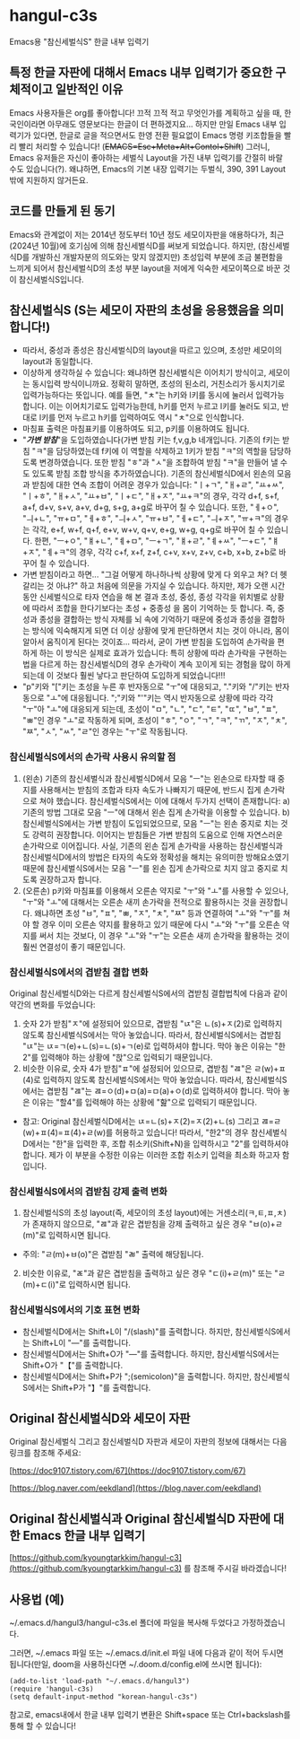 # hangul-c3s
Emacs용 "참신세벌식S" 한글 내부 입력기
    
## 특정 한글 자판에 대해서 Emacs 내부 입력기가 중요한 구체적이고 일반적인 이유
Emacs 사용자들은 org를 좋아합니다! 끄적 끄적 적고 무엇인가를 계획하고 싶을 때, 한국인이라면 아무래도 영문보다는 한글이 더 편하겠지요...
하지만 만일 Emacs 내부 입력기가 있다면, 한글로 글을 적으면서도 한영 전환 필요없이 Emacs 명령 키조합들을 빨리 빨리 처리할 수 있습니다! (~~EMACS=Esc+Meta+Alt+Contol+Shift~~)
그러니, Emacs 유저들은 자신이 좋아하는 세벌식 Layout을 가진 내부 입력기를 간절히 바랄 수도 있습니다(?).
왜냐하면, Emacs의 기본 내장 입력기는 두벌식, 390, 391 Layout밖에 지원하지 않거든요.
  
## 코드를 만들게 된 동기
Emacs와 관계없이 저는 2014년 정도부터 10년 정도 세모이자판을 애용하다가, 최근(2024년 10월)에 호기심에 의해 참신세벌식D를 써보게 되었습니다.
하지만, (참신세벌식D를 개발하신 개발자분의 의도와는 맞지 않겠지만) 초성입력 부분에 조금 불편함을 느끼게 되어서 참신세벌식D의
초성 부분 layout을 저에게 익숙한 세모이쪽으로 바꾼 것이 참신세벌식S입니다.
      
## 참신세벌식S (S는 세모이 자판의 초성을 응용했음을 의미합니다!)
- 따라서, 중성과 종성은 참신세벌식D의 layout을 따르고 있으며, 초성만 세모이의 layout과 동일합니다.
- 이상하게 생각하실 수 있습니다: 왜냐하면 참신세벌식은 이어치기 방식이고, 세모이는 동시입력 방식이니까요. 정확히 말하면, 초성의 된소리, 거친소리가 동시치기로 입력가능하다는 뜻입니다. 예를 들면, "ㅊ"는 h키와 l키를 동시에 눌러서 입력가능합니다. 이는 이어치기로도 입력가능한데, h키를 먼저 누르고 l키를 눌러도 되고, 반대로 l키를 먼저 누르고 h키를 입력하여도 역시 "ㅊ"으로 인식합니다.
- 마침표 출력은 마침표키를 이용하여도 되고, p키를 이용하여도 됩니다.
- "***가변 받침***"을 도입하였습니다(가변 받침 키는 f,v,g,b 네개입니다. 기존의 f키는 받침 "ㅋ"을 담당하였는데 f키에 이 역할을 삭제하고 1키가 받침 "ㅋ"의 역할을 담당하도록 변경하였습니다. 또한 받침 "ㅎ"과 "ㅅ"을 조합하여 받침 "ㅋ"을 만들어 낼 수도 있도록 받침 조합 방식을 추가하였습니다). 기존의 참신세벌식D에서 왼손의 모음과 받침에 대한 연속 조합이 어려운 경우가 있습니다: "ㅣ+ㄱ", "ㅐ+ㄹ", "ㅛ+ㅆ", "ㅣ+ㅎ", "ㅐ+ㅅ", "ㅛ+ㅂ", "ㅣ+ㄷ", "ㅐ+ㅈ", "ㅛ+ㅋ"의 경우, 각각 d+f, s+f, a+f, d+v, s+v, a+v, d+g, s+g, a+g로 바꾸어 칠 수 있습니다. 또한, "ㅔ+ㅇ", "ㅢ+ㄴ", "ㅠ+ㅁ", "ㅔ+ㅎ", "ㅢ+ㅅ", "ㅠ+ㅂ", "ㅔ+ㄷ", "ㅢ+ㅈ", "ㅠ+ㅋ"의 경우는 각각, e+f, w+f, q+f, e+v, w+v, q+v, e+g, w+g, q+g로 바꾸어 칠 수 있습니다. 한편, "ㅡ+ㅇ", "ㅒ+ㄴ", "ㅖ+ㅁ", "ㅡ+ㄱ", "ㅒ+ㄹ", "ㅖ+ㅆ", "ㅡ+ㄷ", "ㅒ+ㅈ", "ㅖ+ㅋ"의 경우, 각각 c+f, x+f, z+f, c+v, x+v, z+v, c+b, x+b, z+b로 바꾸어 칠 수 있습니다.
- 가변 받침이라고 하면... "그걸 어떻게 하나하나씩 상황에 맞게 다 외우고 쳐? 더 헷갈리는 것 아냐?" 하고 처음에 의문을 가지실 수 있습니다. 하지만, 제가 오랜 시간 동안 신세벌식으로 타자 연습을 해 본 결과 초성, 중성, 종성 각각을 위치별로 상황에 따라서 조합을 한다기보다는 초성 + 중종성 을 몸이 기억하는 듯 합니다. 즉, 중성과 종성을 결합하는 방식 자체를 뇌 속에 기억하기 때문에 중성과 종성을 결합하는 방식에 익숙해지게 되면 더 이상 상황에 맞게 판단하면서 치는 것이 아니라, 몸이 알아서 움직이게 된다는 것이죠... 따라서, 굳이 가변 받침을 도입하여 손가락을 편하게 하는 이 방식은 실제로 효과가 있습니다: 특히 상황에 따라 손가락을 구현하는 법을 다르게 하는 참신세벌식D의 경우 손가락이 계속 꼬이게 되는 경험을 많이 하게 되는데 이 것보다 훨씬 낳다고 판단하여 도입하게 되었습니다!!! 
- "p"키와 "["키는 초성을 누른 후 반자동으로 "ㅜ"에 대응되고, "."키와 "/"키는 반자동으로 "ㅗ"에 대응됩니다. ";"키와 "'"키는 역시 반자동으로 상황에 따라 각각 "ㅜ"아 "ㅗ"에 대응되게 되는데, 초성이 "ㅁ", "ㄴ", "ㄷ", "ㅌ", "ㄸ", "ㅂ", "ㅍ", "ㅃ"인 경우 "ㅗ"로 작동하게 되며, 초성이 "ㅎ", "ㅇ", "ㄱ", "ㅋ", "ㄲ", "ㅈ", "ㅊ", "ㅉ", "ㅅ", "ㅆ", "ㄹ"인 경우는 "ㅜ"로 작동됩니다.
    
### 참신세벌식S에서의 손가락 사용시 유의할 점
1. (왼손) 기존의 참신세벌식과 참신세벌식D에서 모음 "ㅡ"는 왼손으로 타자할 때 중지를 사용해서는 받침의 조합과 타자 속도가 나빠지기 때문에, 반드시 집게 손가락으로 쳐야 했습니다. 참신세벌식S에서는 이에 대해서 두가지 선택이 존재합니다: a) 기존의 방법 그대로 모음 "ㅡ"에 대해서 왼손 집게 손가락을 이용할 수 있습니다. b) 참신세벌식S에서는 가변 받침이 도입되었으므로, 모음 "ㅡ"는 왼손 중지로 치는 것도 강력히 권장합니다. 이어지는 받침들은 가변 받침의 도움으로 인해 자연스러운 손가락으로 이어집니다. 사실, 기존의 왼손 집게 손가락을 사용하는 참신세벌식과 참신세벌식D에서의 방법은 타자의 속도와 정확성을 해치는 유의미한 방해요소였기 때문에 참신세벌식S에서는 모음 "ㅡ"를 왼손 집게 손가락으로 치지 않고 중지로 치도록 권장하고자 합니다.
2. (오른손) p키와 마침표를 이용해서 오른손 약지로 "ㅜ"와 "ㅗ"를 사용할 수 있으나, "ㅜ"와 "ㅗ"에 대해서는 오른손 새끼 손가락을 전적으로 활용하시는 것을 권장합니다. 왜냐하면 초성 "ㅂ", "ㅍ", "ㅃ, "ㅈ", "ㅊ", "ㅉ" 등과 연결하여 "ㅗ"와 "ㅜ"를 쳐야 할 경우 이미 오른손 약지를 활용하고 있기 때문에 다시 "ㅗ"와 "ㅜ"를 오른손 약지를 써서 치는 것보다, 이 경우 "ㅗ"와 "ㅜ"는 오른손 새끼 손가락을 활용하는 것이 훨씬 연결성이 좋기 때문입니다. 
  
### 참신세벌식S에서의 겹받침 결합 변화
Original 참신세벌식D와는 다르게 참신세벌식S에서의 겹받침 결합법칙에 다음과 같이 약간의 변화를 두었습니다:  

1. 숫자 2가 받침"ㅈ"에 설정되어 있으므로, 겹받침 "ㄵ"은 ㄴ(s)+ㅈ(2)로 입력하지 않도록 참신세벌식S에서는 막아 놓았습니다.
 따라서, 참신세벌식S에서는 겹받침 "ㄵ"는 ㄵ=ㄱ(e)+ㄴ(s)=ㄴ(s)+ㄱ(e)로 입력하셔야 합니다. 막아 놓은 이유는 "한2"를 입력해야 하는 상황에 "핝"으로 입력되기 때문입니다.
2. 비슷한 이유로, 숫자 4가 받침"ㅍ"에 설정되어 있으므로, 겹받침 "ㄿ"은 ㄹ(w)+ㅍ(4)로 입력하지 않도록 참신세벌식S에서는 막아 놓았습니다.
 따라서, 참신세벌식S에서는 겹받침 "ㄿ"는 ㄿ=ㅇ(d)+ㅁ(a)=ㅁ(a)+ㅇ(d)로 입력하셔야 합니다. 막아 놓은 이유는 "할4"를 입력해야 하는 상황에 "핦"으로 입력되기 때문입니다.
  
- 참고: Original 참신세벌식D에서는 ㄵ=ㄴ(s)+ㅈ(2)=ㅈ(2)+ㄴ(s) 그리고 ㄿ=ㄹ(w)+ㅍ(4)=ㅍ(4)+ㄹ(w)를 허용하고 있습니다!
따라서, "한2"의 경우 참신세벌식D에서는 "한"을 입력한 후, 조합 취소키(Shift+N)을 입력하시고 "2"를 입력하셔야 합니다. 제가 이 부분을 수정한 이유는 이러한 조합 취소키 입력을 최소화 하고자 함입니다.
  
### 참신세벌식S에서의 겹받침 강제 출력 변화
1. 참신세벌식S의 초성 layout(즉, 세모이의 초성 layout)에는 거센소리(ㅋ,ㅌ,ㅍ,ㅊ)가 존재하지 않으므로, "ㄿ"과 같은 겹받침을 강제 출력하고 싶은 경우 "ㅂ(o)+ㄹ(m)"로 입력하시면 됩니다.
- 주의: "ㄹ(m)+ㅂ(o)"은 겹받침 "ㄼ" 출력에 해당됩니다.
2. 비슷한 이유로, "ㄾ"과 같은 겹받침을 출력하고 싶은 경우 "ㄷ(i)+ㄹ(m)" 또는 "ㄹ(m)+ㄷ(i)"로 입력하시면 됩니다.
  
### 참신세벌식S에서의 기호 표현 변화
- 참신세벌식D에서는 Shift+L이 "/(slash)"를 출력합니다. 하지만, 참신세벌식S에서는 Shift+L이 "―"를 출력합니다.  
- 참신세벌식D에서는 Shift+O가 "―"를 출력합니다. 하지만, 참신세벌식S에서는 Shift+O가 "【"를 출력합니다.  
- 참신세벌식D에서는 Shift+P가 ";(semicolon)"을 출력합니다. 하지만, 참신세벌식S에서는 Shift+P가 "】"를 출력합니다.  
  
## Original 참신세벌식D와 세모이 자판
Original 참신세벌식 그리고 참신세벌식D 자판과 세모이 자판의 정보에 대해서는 다음 링크를 참조해 주세요:
  
[https://doc9107.tistory.com/67](https://doc9107.tistory.com/67)
  
[https://blog.naver.com/eekdland](https://blog.naver.com/eekdland)
  
## Original 참신세벌식과 Original 참신세벌식D 자판에 대한 Emacs 한글 내부 입력기
[https://github.com/kyoungtarkkim/hangul-c3](https://github.com/kyoungtarkkim/hangul-c3) 를 참조해 주시길 바라겠습니다!
  
## 사용법 (예)
~/.emacs.d/hangul3/hangul-c3s.el 폴더에 파일을 복사해 두었다고 가정하겠습니다.

그러면, ~/.emacs 파일 또는 ~/.emacs.d/init.el 파일 내에 다음과 같이 적어 두시면 됩니다(만일, doom을 사용하신다면 ~/.doom.d/config.el에 쓰시면 됩니다):
  
```elisp
(add-to-list 'load-path "~/.emacs.d/hangul3")   
(require 'hangul-c3s)   
(setq default-input-method "korean-hangul-c3s")
```
  
참고로, emacs내에서 한글 내부 입력기 변환은 Shift+space 또는 Ctrl+backslash를 통해 할 수 있습니다!

